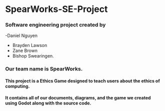 # SpearWorks-SE-Project
### Software engineering project created by 
-Daniel Nguyen 
- Brayden Lawson 
- Zane Brown 
- Bishop Swearingen. 
### Our team name is SpearWorks. 
#### This project is a Ethics Game designed to teach users about the ethics of computing. 
#### It contains all of our documents, diagrams, and the game we created using Godot along with the source code. 

